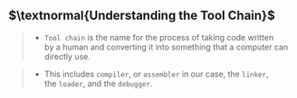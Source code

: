## $\textnormal{Understanding the Tool Chain}$

> - `Tool chain` is the name for the process of taking code written <br />
    by a human and converting it into something that a computer can <br />
    directly use.

> - This includes `compiler`, or `assembler` in our case, the `linker`, <br />
    the `loader`, and the `debugger`.
